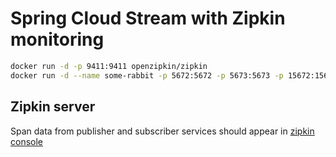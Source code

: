 # Spring Cloud Stream with Zipkin monitoring

```bash
docker run -d -p 9411:9411 openzipkin/zipkin
docker run -d --name some-rabbit -p 5672:5672 -p 5673:5673 -p 15672:15672 rabbitmq:3-management
```

## Zipkin server

Span data from publisher and subscriber services should appear in [zipkin console](http://localhost:9411/zipkin)